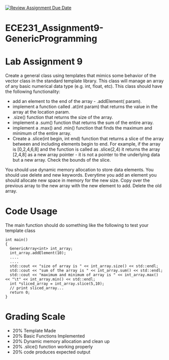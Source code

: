 [![Review Assignment Due Date](https://classroom.github.com/assets/deadline-readme-button-22041afd0340ce965d47ae6ef1cefeee28c7c493a6346c4f15d667ab976d596c.svg)](https://classroom.github.com/a/08fMgpC0)
# ECE231_Assignment9-GenericProgramming
# Lab Assignment 9
Create a general class using templates that mimics some behavior of the vector class in the standard template library.  This class will manage an array of any basic numerical data type (e.g. int, float, etc).  This class should have the following functionality:

  - add an element to the end of the array - .addElement(<T> param).
  - implement a function called .at(int param) that returns the value in the array at the location param.
  - .size() function that returns the size of the array.
  - implement a .sum() function that returns the sum of the entire array.
  - implement a .max() and .min() function that finds the maximum and minimum of the entire array.
  - Create a .slice(int begin, int end) function that returns a slice of the array between and including elements begin to end.  For example, if the array is [0,2,4,6,8] and the function is called as .slice(2,4) it returns the array [2,4,8] as a new array pointer - it is not a pointer to the underlying data but a new array.  Check the bounds of the slice.
  
You should use dynamic memory allocation to store data elements.  You should use delete and new keywords.  Everytime you add an element you should allocate new space in memory for the new size.  Copy over the previous array to the new array with the new element to add.  Delete the old array.

# Code Usage
The main function should do something like the following to test your template class

```
int main()
{
  GenericArray<int> int_array;
  int_array.addElement(10);
  ....
  ....
  std::cout << "size of array is " << int_array.size() << std::endl;
  std::cout << "sum of the array is " << int_array.sum() << std::endl;
  std::cout << "maximum and minimum of array is " << int_array.max() << "\t" << int_array.min() << std::endl;
  int *sliced_array = int_array.slice(5,10);
  // print sliced_array...
  return 0;
}
```

# Grading Scale
- 20% Template Made
- 20% Basic Functions Implemented
- 20% Dynamic memory allocation and clean up
- 20% .slice() function working properly
- 20% code produces expected output
